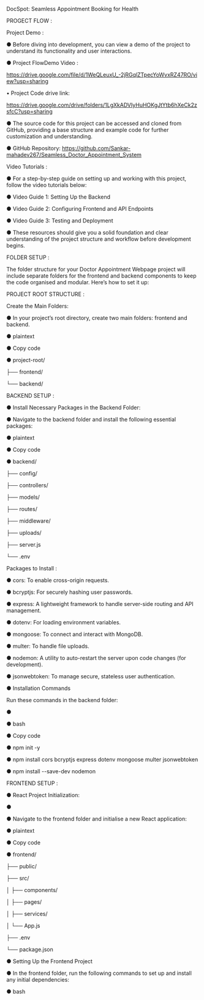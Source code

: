 DocSpot: Seamless Appointment Booking for Health

PROGECT FLOW : 
 
Project Demo : 

●	Before diving into development, you can view a demo of the project to understand its functionality and user interactions.

●	Project FlowDemo Video : 

https://drive.google.com/file/d/1WeQLeuxU_-2jRGqlZTpecYoWvxRZ47RO/view?usp=sharing

•	Project Code drive link:

https://drive.google.com/drive/folders/1LgXkADVIyHuHOKgJtYtb6hXeCk2zsfcC?usp=sharing

●	The source code for this project can be accessed and cloned from GitHub, providing a base structure and example code for further customization and understanding.

●	GitHub Repository: https://github.com/Sankar-mahadev267/Seamless_Doctor_Appointment_System


Video Tutorials : 


●	For a step-by-step guide on setting up and working with this project, follow the video tutorials below:

●	Video Guide 1: Setting Up the Backend

●	Video Guide 2: Configuring Frontend and API Endpoints

●	Video Guide 3: Testing and Deployment

●	These resources should give you a solid foundation and clear understanding of the project structure and workflow before development begins.



FOLDER SETUP : 

The folder structure for your Doctor Appointment Webpage project will include separate folders for the frontend and backend components to keep the code organised and modular. Here’s how to set it up:


PROJECT ROOT STRUCTURE : 


Create the Main Folders:


●	In your project’s root directory, create two main folders: frontend and backend.

●	plaintext

●	Copy code

●	project-root/


├── frontend/

└── backend/



BACKEND SETUP : 



●	Install Necessary Packages in the Backend Folder:

●	Navigate to the backend folder and install the following essential packages:

●	plaintext

●	Copy code

●	backend/

├── config/

├── controllers/

├── models/

├── routes/

├── middleware/

├── uploads/

├── server.js

└── .env



Packages to Install : 



●	cors: To enable cross-origin requests.

●	bcryptjs: For securely hashing user passwords.

●	express: A lightweight framework to handle server-side routing and API management.

●	dotenv: For loading environment variables.

●	mongoose: To connect and interact with MongoDB.

●	multer: To handle file uploads.

●	nodemon: A utility to auto-restart the server upon code changes (for development).

●	jsonwebtoken: To manage secure, stateless user authentication.

●	Installation Commands



Run these commands in the backend folder:

●	

●	bash

●	Copy code

●	npm init -y

●	npm install cors bcryptjs express dotenv mongoose multer jsonwebtoken

●	npm install --save-dev nodemon



FRONTEND SETUP : 

●	React Project Initialization:

●	

●	Navigate to the frontend folder and initialise a new React application:

●	plaintext

●	Copy code

●	frontend/

├── public/

├── src/

│   ├── components/

│   ├── pages/

│   ├── services/

│   └── App.js

├── .env

└── package.json

●	Setting Up the Frontend Project

●	In the frontend folder, run the following commands to set up and install any initial dependencies:

●	bash



